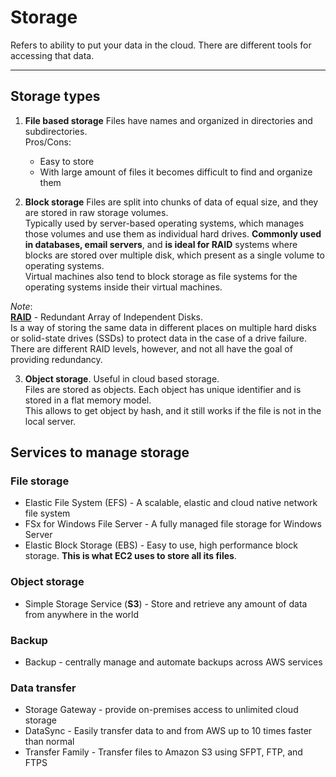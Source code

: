# Storage

Refers to ability to put your data in the cloud. There are different tools for accessing that data.
___

## Storage types

1) **File based storage** Files have names and organized in directories and subdirectories.  
   Pros/Cons:
    * Easy to store
    * With large amount of files it becomes difficult to find and organize them

2) **Block storage** Files are split into chunks of data of equal size, and they are stored in raw storage volumes.  
   Typically used by server-based operating systems, which manages those volumes and use them as individual hard drives.
   **Commonly used in databases, email servers**, and **is ideal for RAID** systems where blocks are stored over
   multiple disk, which
   present as a single volume to operating systems.  
   Virtual machines also tend to block storage as file systems for the operating systems inside their virtual machines.

*Note*:  
**[RAID](https://www.techtarget.com/searchstorage/definition/RAID)** - Redundant Array of Independent Disks.  
Is a way of storing the same data in different places on multiple hard
disks or solid-state drives (SSDs) to protect data in the case of a drive failure. There are different RAID levels,
however, and not all have the goal of providing redundancy.

3) **Object storage**. Useful in cloud based storage.  
   Files are stored as objects. Each object has unique identifier and is stored in a flat memory model.  
   This allows to get object by hash, and it still works if the file is not in the local server.

## Services to manage storage

### File storage

* Elastic File System (EFS) - A scalable, elastic and cloud native network file system
* FSx for Windows File Server - A fully managed file storage for Windows Server
* Elastic Block Storage (EBS) - Easy to use, high performance block storage. **This is what EC2 uses to store all its
  files**.

### Object storage

* Simple Storage Service (**S3**) - Store and retrieve any amount of data from anywhere in the world

### Backup

* Backup - centrally manage and automate backups across AWS services

### Data transfer

* Storage Gateway - provide on-premises access to unlimited cloud storage
* DataSync - Easily transfer data to and from AWS up to 10 times faster than normal
* Transfer Family - Transfer files to Amazon S3 using SFPT, FTP, and FTPS 